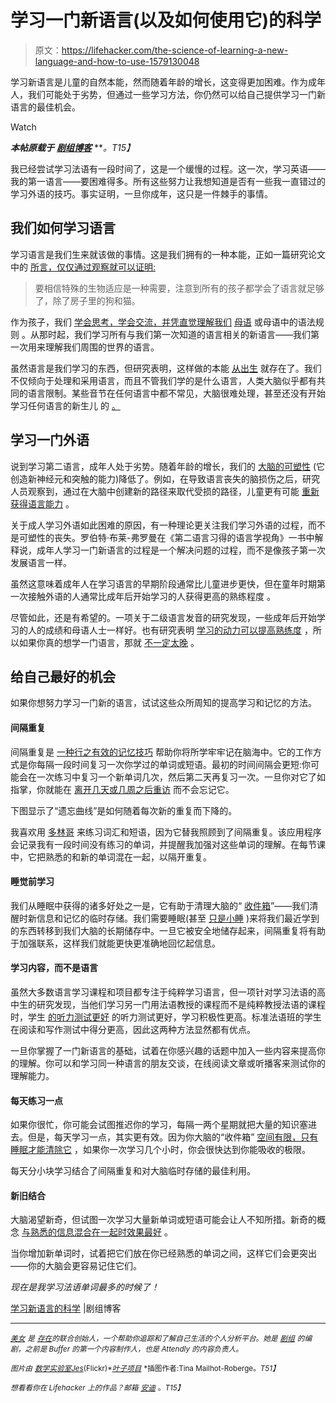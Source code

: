 # 学习一门新语言(以及如何使用它)的科学

> 原文：<https://lifehacker.com/the-science-of-learning-a-new-language-and-how-to-use-1579130048>

学习新语言是儿童的自然本能，然而随着年龄的增长，这变得更加困难。作为成年人，我们可能处于劣势，但通过一些学习方法，你仍然可以给自己提供学习一门新语言的最佳机会。

Watch

***本帖原载于*** [***剧组博客***](http://blog.pickcrew.com/the-science-of-learning-new-languages/) ***。*T15】**

我已经尝试学习法语有一段时间了，这是一个缓慢的过程。这一次，学习英语——我的第一语言——要困难得多。所有这些努力让我想知道是否有一些我一直错过的学习外语的技巧。事实证明，一旦你成年，这只是一件棘手的事情。

## 我们如何学习语言

学习语言是我们生来就该做的事情。这是我们拥有的一种本能，正如一篇研究论文 中的 [所言，仅仅通过观察就可以证明:](http://link.springer.com/chapter/10.1007/978-3-642-70094-1_27)

> 要相信特殊的生物适应是一种需要，注意到所有的孩子都学会了语言就足够了，除了房子里的狗和猫。

作为孩子，我们 [学会思考，学会交流，并凭直觉理解我们](http://www.tandfonline.com/doi/abs/10.1080/09571730385200181#.U1tc3oCgLKy) [母语](http://en.wikipedia.org/wiki/First_language) 或母语中的语法规则 。从那时起，我们学习所有与我们第一次知道的语言相关的新语言——我们第一次用来理解我们周围的世界的语言。

虽然语言是我们学习的东西，但研究表明，这样做的本能 [从出生](http://www.sciencedaily.com/releases/2014/04/140417191620.htm) 就存在了。我们不仅倾向于处理和采用语言，而且不管我们学的是什么语言，人类大脑似乎都有共同的语言限制。某些音节在任何语言中都不常见，大脑很难处理，甚至还没有开始学习任何语言的新生儿 的 [。](http://www.sciencedaily.com/releases/2014/04/140408122316.htm)

## 学习一门外语

说到学习第二语言，成年人处于劣势。随着年龄的增长，我们的 [大脑的可塑性](http://lifehacker.com/the-science-of-inspiration-and-how-to-make-it-work-for-1467413542) (它创造新神经元和突触的能力)降低了。例如，在导致语言丧失的脑损伤之后，研究人员观察到，通过在大脑中创建新的路径来取代受损的路径，儿童更有可能 [重新获得语言能力](http://onlinelibrary.wiley.com/doi/10.1111/j.1540-4781.1969.tb04603.x/abstract) 。

关于成人学习外语如此困难的原因，有一种理论更关注我们学习外语的过程，而不是可塑性的丧失。罗伯特·布莱-弗罗曼在《第二语言习得的语言学视角》一书中解释说，成年人学习一门新语言的过程是一个解决问题的过程，而不是像孩子第一次发展语言一样。

虽然这意味着成年人在学习语言的早期阶段通常比儿童进步更快，但在童年时期第一次接触外语的人通常比成年后开始学习的人获得更高的熟练程度 。

尽管如此，还是有希望的。一项关于二级语言发音的研究发现，一些成年后开始学习的人的成绩和母语人士一样好。也有研究表明 [学习的动力可以提高熟练度](http://onlinelibrary.wiley.com/doi/10.1111/j.1467-1770.1972.tb00087.x/abstract) ，所以如果你真的想学一门语言，那就 [不一定太晚](https://lifehacker.com/how-to-successfully-learn-a-new-language-this-year-5974670) 。

## 给自己最好的机会

如果你想努力学习一门新的语言，试试这些众所周知的提高学习和记忆的方法。

#### 间隔重复

间隔重复是 [一种行之有效的记忆技巧](http://www.sciencedirect.com/science/article/pii/S0022537171800695) 帮助你将所学牢牢记在脑海中。它的工作方式是你每隔一段时间复习一次你学过的单词或短语。最初的时间间隔会更短:你可能会在一次练习中复习一个新单词几次，然后第二天再复习一次。一旦你对它了如指掌，你就能在 [离开几天或几周之后重访](http://pss.sagepub.com/content/4/5/316.short) 而不会忘记它。

下图显示了“遗忘曲线”是如何随着每次新的重复而下降的。

我喜欢用 [多林哥](https://lifehacker.com/learn-a-language-for-free-while-helping-to-translate-th-5919599) 来练习词汇和短语，因为它替我照顾到了间隔重复。该应用程序会记录我有一段时间没有练习的单词，并提醒我加强对这些单词的理解。在每节课中，它把熟悉的和新的单词混在一起，以隔开重复。

#### 睡觉前学习

我们从睡眠中获得的诸多好处之一是，它有助于清理大脑的“ [收件箱](https://newscenter.berkeley.edu/2010/02/22/naps_boost_learning_capacity/)”——我们清醒时新信息和记忆的临时存储。我们需要睡眠(甚至 [只是小睡](https://exist.io/blog/post/naps/) )来将我们最近学到的东西转移到我们大脑的长期储存中。一旦它被安全地储存起来，间隔重复将有助于加强联系，这样我们就能更快更准确地回忆起信息。

#### 学习内容，而不是语言

虽然大多数语言学习课程和项目都专注于纯粹学习语言，但一项针对学习法语的高中生的研究发现，当他们学习另一门用法语教授的课程而不是纯粹教授法语的课程时，学生 [的听力测试更好](http://journals.cambridge.org/action/displayAbstract?fromPage=online&aid=2555804) 的听力测试更好，学习积极性更高。标准法语班的学生在阅读和写作测试中得分更高，因此这两种方法显然都有优点。

一旦你掌握了一门新语言的基础，试着在你感兴趣的话题中加入一些内容来提高你的理解。你可以和学习同一种语言的朋友交谈，在线阅读文章或听播客来测试你的理解能力。

#### 每天练习一点

如果你很忙，你可能会试图推迟你的学习，每隔一两个星期就把大量的知识塞进去。但是，每天学习一点，其实更有效。因为你大脑的“收件箱” [空间有限，只有睡眠才能清除它](https://newscenter.berkeley.edu/2010/02/22/naps_boost_learning_capacity/) ，如果你一次学习几个小时，你会很快达到你能吸收的极限。

每天分小块学习结合了间隔重复和对大脑临时存储的最佳利用。

#### 新旧结合

大脑渴望新奇，但试图一次学习大量新单词或短语可能会让人不知所措。新奇的概念 [与熟悉的信息混合在一起时效果最好](http://www.ucl.ac.uk/news/news-articles/news-releases-archive/newlearning) 。

当你增加新单词时，试着把它们放在你已经熟悉的单词之间，这样它们会更突出——你的大脑会更容易记住它们。

*现在是我学习法语单词最多的时候了！*

[学习新语言的科学](http://blog.pickcrew.com/the-science-of-learning-new-languages/) |剧组博客

* * *

[<small>*美女*</small>](https://twitter.com/bellebcooper) <small>*是*</small> [<small>*存在*</small>](https://exist.io/)<small>*的联合创始人，一个帮助你追踪和了解自己生活的个人分析平台。她是*</small> [<small>*剧组*</small>](http://pickcrew.com/) <small>*的编剧，之前是 Buffer 的第一个内容制作人，也是 Attendly 的内容负责人。*</small>

<small>*图片由*</small> [<small>*数学实验室*</small>](http://mathlaboratory.com/myblog/2010/11/16/we-repeatly-review-because-we-forget/)<small></small>*[<small>*Jes*</small>](https://www.flickr.com/photos/mugley/412413737/sizes/o/)<small>*(Flickr)*</small>[<small>*叶子项目*</small>](https://www.flickr.com/photos/76708317@N02/8384138877/sizes/l) <small>*插图作者:Tina Mailhot-Roberge。*T51】</small>*

*<small>*想看看你在 Lifehacker 上的作品？邮箱*</small> [<small>*安迪*</small>](mailto:andy@lifehacker.com) <small>*。*T15】</small>*